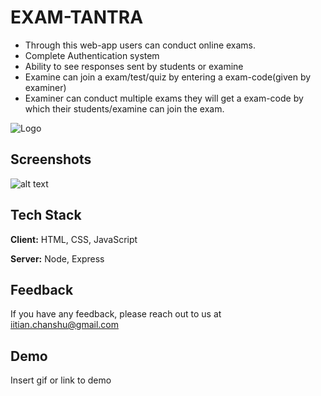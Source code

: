 
# EXAM-TANTRA

- Through this web-app users can conduct online exams.
- Complete Authentication system 
- Ability to see responses sent by students or examine
- Examine can join a exam/test/quiz by entering a exam-code(given by examiner)
- Examiner can conduct multiple exams they will get a exam-code by which their students/examine can join the exam.

![Logo](https://dev-to-uploads.s3.amazonaws.com/uploads/articles/th5xamgrr6se0x5ro4g6.png)

    
## Screenshots

![alt text](https://github.com/chanshu19/exam-tantra/blob/main/conduct_exam.PNG)

  
## Tech Stack

**Client:** HTML, CSS, JavaScript

**Server:** Node, Express

  
## Feedback

If you have any feedback, please reach out to us at iitian.chanshu@gmail.com

  
## Demo

Insert gif or link to demo

  
